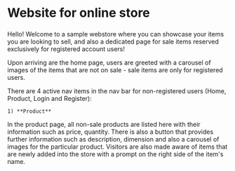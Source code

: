 # Website for online store
###


###

Hello! Welcome to a sample webstore where you can showcase your items you are looking to sell, and also a dedicated page for sale items reserved exclusively
for registered account users!

Upon arriving are the home page, users are greeted with a carousel of images of the items that are not on sale - sale items are only for registered users.

There are 4 active nav items in the nav bar for non-registered users (Home, Product, Login and Register):

    1) **Product**  
In the product page, all non-sale products are listed here with their information such as price, quantity. There is also a button that provides further information
such as description, dimension and also a carousel of images for the particular product. Visitors are also made aware of items that are newly added into the store with a prompt on the right side
of the item's name.







